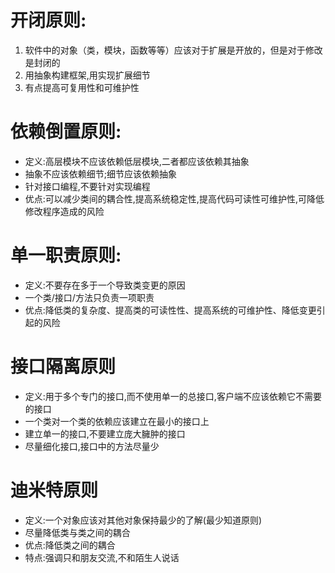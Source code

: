 # 开闭原则:

1. 软件中的对象（类，模块，函数等等）应该对于扩展是开放的，但是对于修改是封闭的
2. 用抽象构建框架,用实现扩展细节 
3. 有点提高可复用性和可维护性

# 依赖倒置原则:

- 定义:高层模块不应该依赖低层模块,二者都应该依赖其抽象
- 抽象不应该依赖细节;细节应该依赖抽象
- 针对接口编程,不要针对实现编程
- 优点:可以减少类间的耦合性,提高系统稳定性,提高代码可读性可维护性,可降低修改程序造成的风险

# 单一职责原则:

- 定义:不要存在多于一个导致类变更的原因
- 一个类/接口/方法只负责一项职责
- 优点:降低类的复杂度、提高类的可读性性、提高系统的可维护性、降低变更引起的风险

# 接口隔离原则

- 定义:用于多个专门的接口,而不使用单一的总接口,客户端不应该依赖它不需要的接口
- 一个类对一个类的依赖应该建立在最小的接口上
- 建立单一的接口,不要建立庞大臃肿的接口
- 尽量细化接口,接口中的方法尽量少

# 迪米特原则

- 定义:一个对象应该对其他对象保持最少的了解(最少知道原则)
- 尽量降低类与类之间的耦合
- 优点:降低类之间的耦合
- 特点:强调只和朋友交流,不和陌生人说话

[^朋友]: 出现在成员变量、方法输出、输出参数中的类称为成员朋友类,出现在方法体内部的类不属于朋友类

